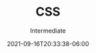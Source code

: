 ---
title: "CSS"
date: 2021-09-16T20:33:38-06:00
subtitle: "Intermediate"
level: 60
draft: false
weight: 5
---